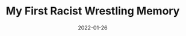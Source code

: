 ---
title: "My First Racist Wrestling Memory"
date: 2022-01-26
description: "My First Racist Wrestling Memory"
longDescription: >-
    The WWE has dived into the racial angles since the beginning of pro wrestling. So, we dive into our first racist professional wrestling memory. 
    
    What is your first experience seeing something in wrestling and thinking...That's racist!!
    
    Visit ProWrestlingBlack.org for all We Comin For You Cast episodes!  Send questions or comments to WeCominForYouCast@gmail.com
    
    WCFY online ​  ​
    RVS: @FranchICE06 
    ROD: @R8TED_R
    FB Group: https://bit.ly/3iGwOMw​ 
    IG: https://bit.ly/2NB17ZB ​  
    
     
    
    Follow SOLC Network online
    
    Instagram: https://bit.ly/39VL542                
    Twitter: https://bit.ly/39aL395                
    Facebook: https://bit.ly/3sQn7je             
    
    To Listen to the podcast
    
    Podbean https://bit.ly/3t7SDJH            
    YouTube http://bit.ly/3ouZqJU            
    Spotify http://spoti.fi/3pwZZnJ            
    Apple http://apple.co/39rwjD1            
    Stitcher http://bit.ly/3puGQ5P            
    IHeartRadio http://ihr.fm/2L0A2y1
duration: "0:04:39"
youtubeId: "sEqx05rttFw"

image: "/uploads/thumbnails/sEqx05rttFw.jpg"
tags: ["wrestling","wwe"]
draft: false
---